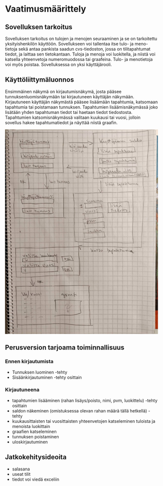 # Vaatimusmäärittely

## Sovelluksen tarkoitus

Sovelluksen tarkoitus on tulojen ja menojen seuraaminen ja se on tarkoitettu yksityishenkilön käyttöön. Sovellukseen voi tallentaa itse tulo- ja meno-tietoja sekä antaa pankista saadun cvs-tiedoston, jossa on tilitapahtumat tiedot, ja laittaa sen tietokantaan. Tuloja ja menoja voi luokitella, ja niistä voi katsella yhteenvetoja numeromuodossa tai graafeina. Tulo- ja menotietoja voi myös poistaa. Sovelluksessa on yksi käyttäjärooli.

## Käyttöliittymäluonnos

Ensimmäinen näkymä on kirjautumisnäkymä, josta pääsee tunnuksenluomisnäkymään tai kirjautuneen käyttäjän näkymään. Kirjautuneen käyttäjän näkymästä pääsee lisäämään tapahtumia, katsomaan tapahtumia tai poistamaan tunnuksen. Tapahtumien lisäämisnäkymässä joko lisätään yhden tapahtuman tiedot tai haetaan tiedot tiedostosta. Tapahtumien katsomisnäkymässä valitaan kuukausi tai vuosi, jolloin sovellus hakee tapahtumatiedot ja näyttää niistä graafin.

<img src="https://github.com/sonjamadetoja/ot_harjoitustyo/blob/master/kayttoliittymaluonnos_budjettisovellus.jpeg" width="750">

## Perusversion tarjoama toiminnallisuus

### Ennen kirjautumista
- Tunnuksen luominen -tehty
- Sisäänkirjautuminen -tehty osittain

### Kirjautuneena
- tapahtumien lisääminen (rahan lisäys/poisto, nimi, pvm, luokittelu) -tehty osittain
- saldon näkeminen (omistuksessa olevan rahan määrä tällä hetkellä) -tehty
- kuukausittaisten tai vuosittaisten yhteenvetojen katseleminen tuloista ja menoista luokittain
- graafien katseleminen
- tunnuksen poistaminen
- uloskirjautuminen

## Jatkokehitysideoita
- salasana
- useat tilit
- tiedot voi viedä exceliin
